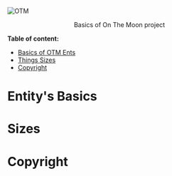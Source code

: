 ![OTM](https://github.com/Michael-Soyka/on-the-moon-docs/assets/45078459/e54eabd4-8ff4-432c-82ca-6aba4ebff888)
<p align="center">Basics of On The Moon project</p>

**Table of content:**
 - [Basics of OTM Ents](#ent-bsc)
 - [Things Sizes](#szs-bsc)
 - [Copyright](#copyr)

<a id="ent-bsc"></a>
# Entity's Basics

<a id="szs-bsc"></a>
# Sizes

<a id="copyr"></a>
# Copyright
